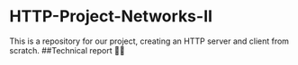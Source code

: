 # HTTP-Project-Networks-II
This is a repository for our project, creating an HTTP server and client from scratch. 
##Technical report ✍🏻
